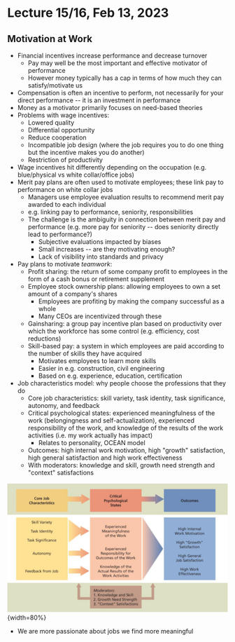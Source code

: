 # Lecture 15/16, Feb 13, 2023

## Motivation at Work

* Financial incentives increase performance and decrease turnover
	* Pay may well be the most important and effective motivator of performance
	* However money typically has a cap in terms of how much they can satisfy/motivate us
* Compensation is often an incentive to perform, not necessarily for your direct performance -- it is an investment in performance
* Money as a motivator primarily focuses on need-based theories
* Problems with wage incentives:
	* Lowered quality
	* Differential opportunity
	* Reduce cooperation
	* Incompatible job design (where the job requires you to do one thing but the incentive makes you do another)
	* Restriction of productivity
* Wage incentives hit differently depending on the occupation (e.g. blue/physical vs white collar/office jobs)
* Merit pay plans are often used to motivate employees; these link pay to performance on white collar jobs
	* Managers use employee evaluation results to recommend merit pay awarded to each individual
	* e.g. linking pay to performance, seniority, responsibilities
	* The challenge is the ambiguity in connection between merit pay and performance (e.g. more pay for seniority -- does seniority directly lead to performance?)
		* Subjective evaluations impacted by biases
		* Small increases -- are they motivating enough?
		* Lack of visibility into standards and privacy
* Pay plans to motivate *teamwork*:
	* Profit sharing: the return of some company profit to employees in the form of a cash bonus or retirement supplement
	* Employee stock ownership plans: allowing employees to own a set amount of a company's shares
		* Employees are profiting by making the company successful as a whole
		* Many CEOs are incentivized through these
	* Gainsharing: a group pay incentive plan based on productivity over which the workforce has some control (e.g. efficiency, cost reductions)
	* Skill-based pay: a system in which employees are paid according to the number of skills they have acquired
		* Motivates employees to learn more skills
		* Easier in e.g. construction, civil engineering
		* Based on e.g. experience, education, certification
* Job characteristics model: why people choose the professions that they do
	* Core job characteristics: skill variety, task identity, task significance, autonomy, and feedback
	* Critical psychological states: experienced meaningfulness of the work (belongingness and self-actualization), experienced responsibility of the work, and knowledge of the results of the work activities (i.e. my work actually has impact)
		* Relates to personality, OCEAN model
	* Outcomes: high internal work motivation, high "growth" satisfaction, high general satisfaction and high work effectiveness
	* With moderators: knowledge and skill, growth need strength and "context" satisfactions

![Job characteristics model](imgs/lec15_1.png){width=80%}

* We are more passionate about jobs we find more meaningful


